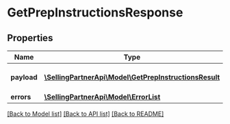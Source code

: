 # GetPrepInstructionsResponse

## Properties
Name | Type | Description | Notes
------------ | ------------- | ------------- | -------------
**payload** | [**\SellingPartnerApi\Model\GetPrepInstructionsResult**](GetPrepInstructionsResult.md) | The payload for the getPrepInstructions operation. | [optional] 
**errors** | [**\SellingPartnerApi\Model\ErrorList**](ErrorList.md) |  | [optional] 

[[Back to Model list]](../README.md#documentation-for-models) [[Back to API list]](../README.md#documentation-for-api-endpoints) [[Back to README]](../README.md)


